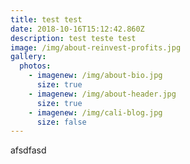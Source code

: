 ```yaml
---
title: test test
date: 2018-10-16T15:12:42.860Z
description: test teste test
image: /img/about-reinvest-profits.jpg
gallery:
  photos:
    - imagenew: /img/about-bio.jpg
      size: true
    - imagenew: /img/about-header.jpg
      size: true
    - imagenew: /img/cali-blog.jpg
      size: false
---
```

afsdfasd
